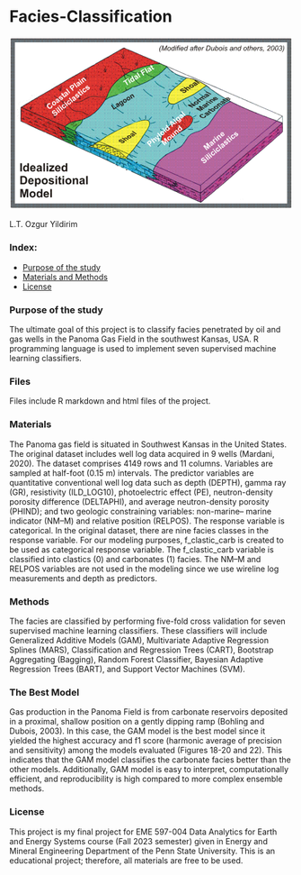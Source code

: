 # Facies-Classification

<img src="Facies.png"/>

L.T. Ozgur Yildirim

### Index:

* [Purpose of the study](#section1)
* [Materials and Methods](#section2)
* [License](#section3)

<a id='section1'></a>
### Purpose of the study
The ultimate goal of this  project is to classify facies penetrated by oil and gas wells in the Panoma Gas Field in the southwest Kansas, USA. R programming language is used to implement seven supervised machine learning classifiers.

<a id='section2'></a>
### Files
Files include R markdown and html files of the project.

### Materials
The Panoma gas field is situated in Southwest Kansas in the United States. The original dataset includes well log data acquired in 9 wells (Mardani, 2020). The dataset comprises 4149 rows and 11 columns. Variables are sampled at half-foot (0.15 m) intervals. The predictor variables are quantitative conventional well log data such as depth (DEPTH), gamma ray (GR), resistivity (ILD_LOG10), photoelectric effect (PE), neutron-density porosity difference (DELTAPHI), and average neutron-density porosity (PHIND); and two geologic constraining variables: non-marine– marine indicator (NM–M) and relative position (RELPOS). The response variable is categorical. In the original dataset, there are nine facies classes in the response variable. For our modeling purposes, f_clastic_carb is created to be used as categorical response variable. The f_clastic_carb variable is classified into clastics (0) and carbonates (1) facies. The NM–M and RELPOS variables are not used in the modeling since we use wireline log measurements and depth as predictors.

### Methods
The facies are classified by performing five-fold cross validation for seven supervised machine learning classifiers. These classifiers will include Generalized Additive Models (GAM), Multivariate Adaptive Regression Splines (MARS), Classification and Regression Trees (CART), Bootstrap Aggregating (Bagging), Random Forest Classifier, Bayesian Adaptive Regression Trees (BART), and Support Vector Machines (SVM).

### The Best Model
Gas production in the Panoma Field is from carbonate reservoirs deposited in a proximal, shallow position on a gently dipping ramp (Bohling and Dubois, 2003). In this case, the GAM model is the best model since it yielded the highest accuracy and f1 score (harmonic average of precision and sensitivity) among the models evaluated (Figures 18-20 and 22). This indicates that the GAM model classifies the carbonate facies better than the other models. Additionally, GAM model is easy to interpret, computationally efficient, and reproducibility is high compared to more complex ensemble methods.

<a id='section3'></a>
### License
This project is my final project for EME 597-004 Data Analytics for Earth and Energy Systems course (Fall 2023 semester) given in Energy and Mineral Engineering Department of the Penn State University. This is an educational project; therefore, all materials are free to be used.
